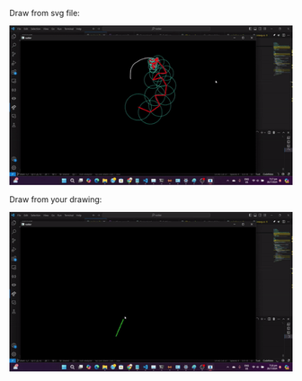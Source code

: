 Draw from svg file:

![alt text](https://github.com/trungdangtapcode/Rustier-DFT-Drawing/blob/main/readme/NguyenPhuTrong.gif) 

Draw from your drawing:

![alt text](https://github.com/trungdangtapcode/Rustier-DFT-Drawing/blob/main/readme/freedraw.gif)